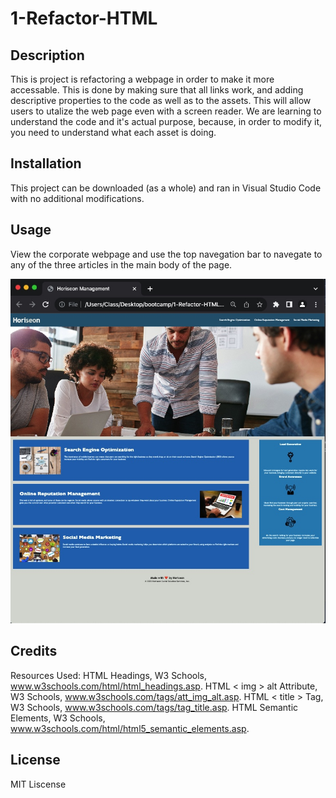 # 1-Refactor-HTML

## Description

This is project is refactoring a webpage in order to make it more accessable. This is done by making sure that all links work, and adding descriptive properties to the code as well as to the assets. This will allow users to utalize the web page even with a screen reader. We are learning to understand the code and it's actual purpose, because, in order to modify it, you need to understand what each asset is doing.

## Installation

This project can be downloaded (as a whole) and ran in Visual Studio Code with no additional modifications.

## Usage

View the corporate webpage and use the top navegation bar to navegate to any of the three articles in the main body of the page.

![image of refactored webpage](Develop/assets/images/screenshot.jpg)

## Credits

Resources Used:
HTML Headings, W3 Schools, www.w3schools.com/html/html_headings.asp. 
HTML < img > alt Attribute, W3 Schools, www.w3schools.com/tags/att_img_alt.asp. 
HTML < title > Tag, W3 Schools, www.w3schools.com/tags/tag_title.asp. 
HTML Semantic Elements, W3 Schools, www.w3schools.com/html/html5_semantic_elements.asp. 

## License

MIT Liscense
